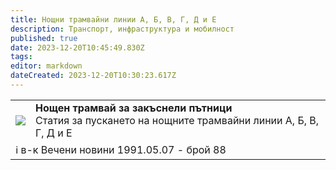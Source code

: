 ```yaml
---
title: Нощни трамвайни линии А, Б, В, Г, Д и Е
description: Транспорт, инфраструктура и мобилност
published: true
date: 2023-12-20T10:45:49.830Z
tags: 
editor: markdown
dateCreated: 2023-12-20T10:30:23.617Z
---
```


<!--следващ пост--> 
<div class="table-responsive"><table style="width:100%"><tr>
<td><img src="https://drive.google.com/uc?id=1PnuJmLneyfiO6vxvJYA8UN8HUhGATkyU"></td>
  <td><b>Нощен трамвай за закъснели пътници</b><br>Статия за пускането на нощните трамвайни линии А, Б, В, Г, Д и Е</td></tr>
  <td colspan=2 >ℹ️ в-к Вечени новини 1991.05.07 - брой 88</td></table></div>